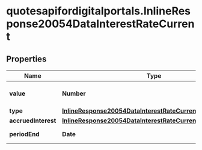 # quotesapifordigitalportals.InlineResponse20054DataInterestRateCurrent

## Properties

Name | Type | Description | Notes
------------ | ------------- | ------------- | -------------
**value** | **Number** | Value of the interest rate. | [optional] 
**type** | [**InlineResponse20054DataInterestRateCurrentType**](InlineResponse20054DataInterestRateCurrentType.md) |  | [optional] 
**accruedInterest** | [**InlineResponse20054DataInterestRateCurrentAccruedInterest**](InlineResponse20054DataInterestRateCurrentAccruedInterest.md) |  | [optional] 
**periodEnd** | **Date** | Ending date (inclusive). | [optional] 


